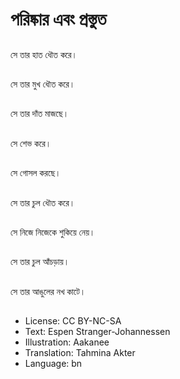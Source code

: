 # পরিষ্কার এবং প্রস্তুত

##
সে তার হাত ধৌত করে।

##
সে তার মুখ ধৌত করে।

##
সে তার দাঁত মাজছে।

##
সে শেভ করে।

##
সে গোসল করছে।

##
সে তার চুল ধৌত করে।

##
সে নিজে নিজেকে শুকিয়ে নেয়।

##
সে তার চুল আঁচড়ায়।

##
সে তার আঙুলের নখ কাটে।

##
* License: CC BY-NC-SA
* Text: Espen Stranger-Johannessen
* Illustration: Aakanee
* Translation: Tahmina Akter
* Language: bn
